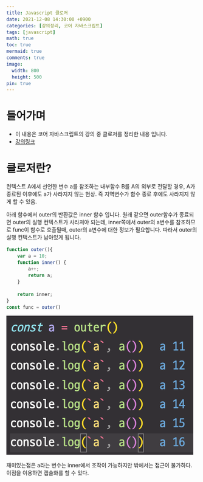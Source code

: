 ```yaml
---
title: Javascript 클로저
date: 2021-12-08 14:30:00 +0900
categories: [강의정리, 코어 자바스크립트]
tags: [javascript]
math: true
toc: true
mermaid: true
comments: true
image:
  width: 800
  height: 500
pin: true
---
```


# 들어가며
- 이 내용은 코어 자바스크립트의 강의 중 클로저를 정리한 내용 입니다.
- [강의링크](https://www.inflearn.com/course/%ED%95%B5%EC%8B%AC%EA%B0%9C%EB%85%90-javascript-flow/dashboard)

# 클로저란?

컨텍스트 A에서 선언한 변수 a를 참조하는 내부함수 B를 A의 외부로 전달할 경우, A가 종료된 이후에도 a가 사라지지 않는 현상.
즉 지역변수가 함수 종료 후에도 사라지지 않게 할 수 있음.

아래 함수에서 outer의 반환값은 inner 함수 입니다.
원래 같으면 outer함수가 종료되면 outer의 실행 컨텍스트가 사라져야 되는데, inner쪽에서 outer의 a변수를 참조하므로 func이 함수로 호출될때, outer의 a변수에 대한 정보가 필요합니다.
따라서 outer의 실행 컨택스트가 남아있게 됩니다.

```js
function outer(){
    var a = 10;
    function inner() {
        a++;
        return a;
    } 

    return inner;
}
const func = outer()
```

![](../../../images/코어자바스크립트/코어자바스크립트_클로저.png)


재미있는점은 a라는 변수는 inner에서 조작이 가능하지만 밖에서는 접근이 불가하다. 이점을 이용하면 캡슐화를 할 수 있다.
